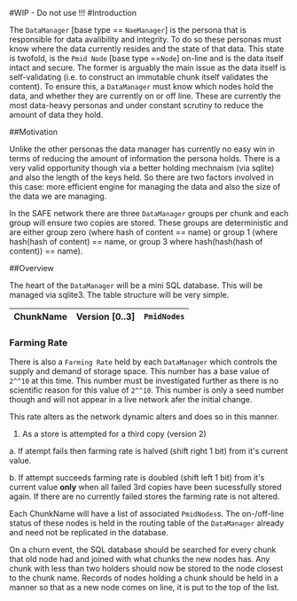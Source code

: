#WIP - Do not use !!!
#Introduction

The `DataManager` [base type == `NaeManager`] is the persona that is responsible for data avalibility and integrity. To do so these personas must know where the data currently resides and the state of that data. This state is twofold, is the `Pmid Node` [base type ==`Node`] on-line and is the data itself intact and secure. The former is arguably the main issue as the data itself is self-validating (i.e. to construct an immutable chunk itself validates the content). To ensure this, a `DataManager` must know which nodes hold the data, and whether they are currently on or off line. These are currently the most data-heavy personas and under constant scrutiny to reduce the amount of data they hold.

##Motivation

Unlike the other personas the data manager has currently no easy win in terms of reducing the amount of information the persona holds. There is a very valid opportunity though via a better holding mechnaism (via sqlite) and also the length of the keys held. So there are two factors involved in this case: more efficient engine for managing the data and also the size of the data we are managing.

In the SAFE network there are three `DataManager` groups per chunk and each group will ensure two copies are stored. These groups are deterministic and are either group zero (where hash of content == name) or group 1 (where hash(hash of content) == name, or group 3 where hash(hash(hash of content)) == name).

##Overview

The heart of the `DataManager` will be a mini SQL database. This will be managed via sqlite3. The table structure will be very simple.

| ChunkName | Version [0..3]| `PmidNodes`    |
| --------- | --------------- | --------------|

### Farming Rate 

There is also a `Farming Rate` held by each `DataManager` which controls the supply and demand of storage space. This number has a base value of `2^^10` at this time. This number must be investigated further as there is no scientific reason for this value of `2^^10`. This number is only a seed number though and will not appear in a live network afer the initial change. 

This rate alters as the network dynamic alters and does so in this manner. 

1. As a store is attempted for a third copy (version 2)
  
  a. If atempt fails then farming rate is halved (shift right 1 bit) from it's current value.
  
  b. If attempt succeeds farming rate is doubled (shift left 1 bit) from it's current value **only** when all failed 3rd copies have been sucessfully stored again. If there are no currently failed stores the farming rate is not altered.

Each ChunkName will have a list of associated `PmidNodes`s. The on-/off-line status of these nodes is held in the routing table of the `DataManager` already and need not be replicated in the database.

On a churn event, the SQL database should be searched for every chunk that old node had and joined with what chunks the new nodes has. Any chunk with less than two holders should now be stored to the node closest to the chunk name. 
Records of nodes holding a chunk should be held in a manner so that as a new node comes on line, it is put to the top of the list.
